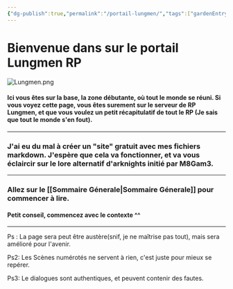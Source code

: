 ```yaml
---
{"dg-publish":true,"permalink":"/portail-lungmen/","tags":["gardenEntry"]}
---
```




# Bienvenue dans sur le portail Lungmen RP


 ![Lungmen.png](/img/user/Les%20photos/Logos/Lungmen.png)



#### Ici vous êtes sur la base, la zone débutante, où tout le monde se réuni. Si vous voyez cette page, vous êtes surement sur le serveur de RP Lungmen, et que vous voulez un petit récapitulatif de tout le RP (Je sais que tout le monde s'en fout).

---

### J'ai eu du mal à créer un "site" gratuit avec mes fichiers markdown. J'espère que cela va fonctionner, et va vous éclaircir sur le lore alternatif d'arknights initié par M8Gam3.

---
### Allez sur le [[Sommaire Génerale\|Sommaire Génerale]] pour commencer à lire. 
#### Petit conseil, commencez avec le contexte ^^

---
Ps : La page sera peut être austère(snif, je ne maîtrise pas tout), mais sera amélioré pour l'avenir.

Ps2: Les Scènes numérotés ne servent à rien, c'est juste pour mieux se repérer.

Ps3: Le dialogues sont authentiques, et peuvent contenir des fautes.

